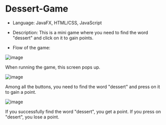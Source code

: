 # Dessert-Game

- Language: JavaFX, HTML/CSS, JavaScript
- Description: This is a mini game where you need to find the word "dessert" and click on it to gain points. 





- Flow of the game: 

![image](https://user-images.githubusercontent.com/109056537/182055652-e9c933d9-1709-4118-8b32-22c905afb7c7.png)

When running the game, this screen pops up. 

![image](https://user-images.githubusercontent.com/109056537/182055709-63206c50-f3cb-4b0a-88b1-7eec88e6edd9.png)

Among all the buttons, you need to find the word "dessert" and press on it to gain a point. 

![image](https://user-images.githubusercontent.com/109056537/182055722-a27140f3-4e5b-42c7-a003-21382be56473.png)

If you successfully find the word "dessert", you get a point. If you press on "desert", you lose a point. 

